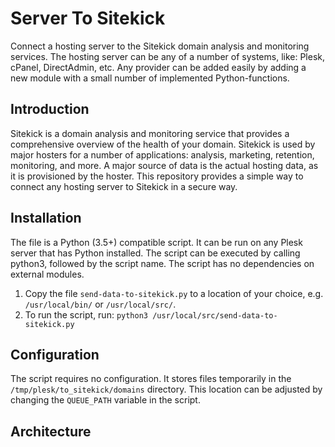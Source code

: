 # Server To Sitekick
Connect a hosting server to the Sitekick domain analysis and monitoring services. The hosting server can be any of a
number of systems, like: Plesk, cPanel, DirectAdmin, etc. Any provider can be added easily by adding a new module with 
a small number of implemented Python-functions.

## Introduction
Sitekick is a domain analysis and monitoring service that provides a comprehensive overview of the health of your domain.
Sitekick is used by major hosters for a number of applications: analysis, marketing, retention, monitoring, and more.
A major source of data is the actual hosting data, as it is provisioned by the hoster.
This repository provides a simple way to connect any hosting server to Sitekick in a secure way.

## Installation
The file is a Python (3.5+) compatible script. It can be run on any Plesk server that has Python installed. The script
can be executed by calling python3, followed by the script name. The script has no dependencies on external modules. 
1. Copy the file `send-data-to-sitekick.py` to a location of your choice, e.g. `/usr/local/bin/` or
`/usr/local/src/`.
2. To run the script, run: `python3 /usr/local/src/send-data-to-sitekick.py`

## Configuration
The script requires no configuration. It stores files temporarily in the `/tmp/plesk/to_sitekick/domains` directory.
This location can be adjusted by changing the `QUEUE_PATH` variable in the script.

## Architecture

